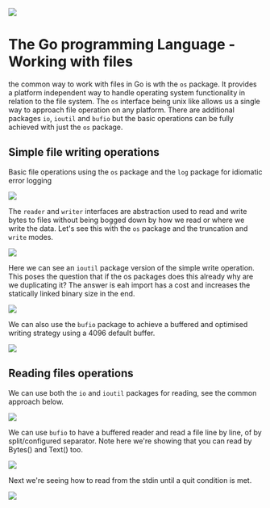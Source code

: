 ![](/assets/gologo.png)

# The Go programming Language - Working with files

the common way to work with files in Go is wth the `os` package. It provides a platform independent way to handle operating system functionality in relation to the file system. The `os` interface being unix like allows us a single way to approach file operation on any platform. There are additional packages `io`, `ioutil` and `bufio` but the basic operations can be fully achieved with just the `os` package.

## Simple file writing operations

Basic file operations using the `os` package and the `log` package for idiomatic error logging

![](/assets/core/09/09-901-file-basics.png)

The `reader` and `writer` interfaces are abstraction used to read and write bytes to files without being bogged down by how we read or where we write the data. Let's see this with the `os` package and the truncation and `write` modes.

![](/assets/core/09/09-902-write.png)

Here we can see an `ioutil` package version of the simple write operation. This poses the question that if the os packages does this already why are we duplicating it? The answer is eah import has a cost and increases the statically linked binary size in the end.

![](/assets/core/09/09-903-write.png)

We can also use the `bufio` package to achieve a buffered and optimised writing strategy using a 4096 default buffer.

![](/assets/core/09/09-904-bufio.png)

## Reading files operations

We can use both the `io` and `ioutil` packages for reading, see the common approach below.

![](/assets/core/09/09-905-buffered-reader.png)

We can use `bufio` to have a buffered reader and read a file line by line, of by split/configured separator. Note here we're showing that you can read by Bytes() and Text() too.

![](/assets/core/09/09-906-line-reader.png)

Next we're seeing how to read from the stdin until a quit condition is met.

![](/assets/core/09/09-907-stdin.png)

